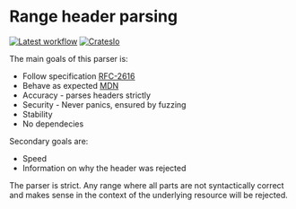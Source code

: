 # Range header parsing

[![Latest workflow](https://github.com/MarcusGrass/parse-range-headers/workflows/check_commit/badge.svg)](https://github.com/MarcusGrass/parse-range-headers/actions)
[![CratesIo](https://shields.io/crates/v/http-range-header)](https://crates.io/crates/http-range-header)

The main goals of this parser is:
* Follow specification [RFC-2616](https://www.ietf.org/rfc/rfc2616.txt)
* Behave as expected [MDN](https://developer.mozilla.org/en-US/docs/Web/HTTP/Headers/Range)
* Accuracy - parses headers strictly
* Security - Never panics, ensured by fuzzing
* Stability
* No dependecies

Secondary goals are:
* Speed
* Information on why the header was rejected

The parser is strict. Any range where all parts are not syntactically correct and makes sense in the context of the underlying 
resource will be rejected.

